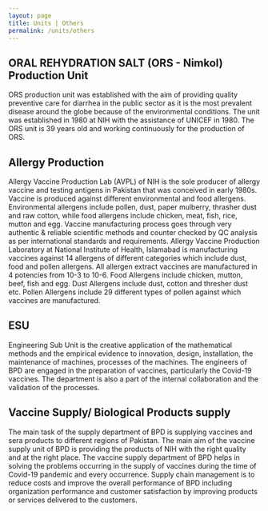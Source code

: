 ```yaml
---
layout: page
title: Units | Others
permalink: /units/others
---
```


## ORAL REHYDRATION SALT (ORS - Nimkol) Production Unit

ORS production unit was established with the aim of providing quality preventive care for diarrhea in the public sector as it is the most prevalent disease around the globe because of the environmental conditions. The unit was established in 1980 at NIH with the assistance of UNICEF in 1980. The ORS unit is 39 years old and working continuously for the production of ORS.

## Allergy Production

Allergy Vaccine Production Lab (AVPL) of NIH is the sole producer of allergy vaccine and testing antigens in Pakistan that was conceived in early 1980s. Vaccine is produced against different environmental and food allergens. Environmental allergens include pollen, dust, paper mulberry, thrasher dust and raw cotton, while food allergens include chicken, meat, fish, rice, mutton and egg. Vaccine manufacturing process goes through very authentic & reliable scientific methods and counter checked by QC analysis as per international standards and requirements.
Allergy Vaccine Production Laboratory at National Institute of Health, Islamabad is manufacturing vaccines against 14 allergens of different categories which include dust, food and pollen allergens. All allergen extract vaccines are manufactured in 4 potencies from 10-3 to 10-6.
Food Allergens include chicken, mutton, beef, fish and egg.
Dust Allergens include dust, cotton and thresher dust etc.
Pollen Allergens include 29 different types of pollen against which vaccines are manufactured.

## ESU

Engineering Sub Unit is the creative application of the mathematical methods and the empirical evidence to innovation, design, installation, the maintenance of machines, processes of the machines. The engineers of BPD are engaged in the preparation of vaccines, particularly the Covid-19 vaccines. The department is also a part of the internal collaboration and the validation of the processes.

## Vaccine Supply/ Biological Products supply

The main task of the supply department of BPD is supplying vaccines and sera products to different regions of Pakistan. The main aim of the vaccine supply unit of BPD is providing the products of NIH with the right quality and at the right place. The vaccine supply department of BPD helps in solving the problems occurring in the supply of vaccines during the time of Covid-19 pandemic and every occurrence. Supply chain management is to reduce costs and improve the overall performance of BPD including organization performance and customer satisfaction by improving products or services delivered to the customers.
